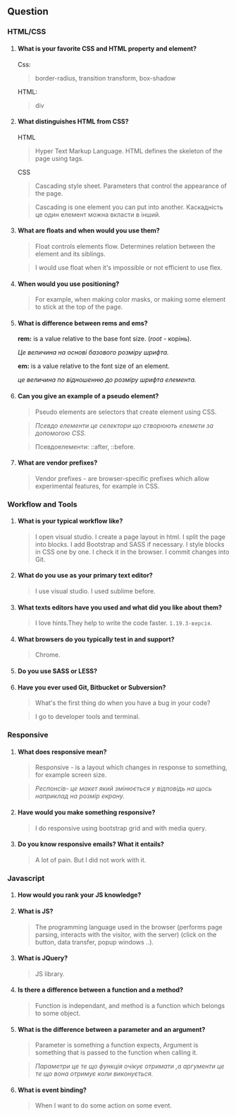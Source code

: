 ## Question

### HTML/CSS

1. #### What is your favorite CSS and HTML property and element?

    Css:
     >border-radius, transition transform, box-shadow

    HTML:
    >div

2. #### What distinguishes HTML from CSS? 

     HTML
    >Hyper Text Markup Language.
    HTML defines the skeleton of the page using tags.

     CSS
    >Cascading style sheet. Parameters that control the appearance of the page.

    >Cascading is one element you can put into another.
    >Kаскадність це один елемент можна вкласти в інший.

 3. #### What are floats and when would you use them?
 
      >Float controls elements flow.
      Determines relation between the element and its siblings.

      >I would use float when it's impossible or not efficient to use flex.

4. #### When would you use positioning?

    >For example, when making color masks, or making some element to stick at the top of the page.
 
5. #### What is difference between rems and ems? 

    **rem:** is a value relative to the base font size. (*root* - корінь).

    *Це величина на основі базового розміру шрифта.*

    **em:** is a value relative to the font size of an element.

    *це величина по відношенню до розміру шрифта елемента.*

  6. #### Can you give an example of a pseudo element? 

      >Pseudo elements are selectors that create element using CSS.

      >*Псевдо елементи це селектори що створюють елемети за допомогою CSS.*

      >Псевдоелементи:
      ::after, ::before.

  7. #### What are vendor prefixes?

      >Vendor prefixes - are browser-specific prefixes which allow experimental features, for example in CSS.


### Workflow and Tools

  1. #### What is your typical workflow like?

      >I open visual studio.
       I create a page layout in html.
        I split the page into blocks.
        I add Bootstrap and SASS if necessary.
        I style blocks in CSS one by one.
        I check it in the browser.
        I commit changes into Git.

2. #### What do you use as your primary text editor? 

      >I use visual studio.
      I used sublime before.

3. #### What texts editors have you used and what did you like about them?

    >I love hints.They help to write the code faster. `1.19.3-версія`.

4. #### What browsers do you typically test in and support?

    >Chrome.

5. ####  Do you use SASS or LESS? 

6. #### Have you ever used Git, Bitbucket or Subversion? 

    >What's the first thing do when you have a bug in your code? 
    
    >I go to developer tools and terminal.

### Responsive

 1. #### What does responsive mean? 

    >Responsive - is a layout which changes in response to something, for example screen size.
        
    >*Респонсів- це макет який змінюється у відповідь на щось наприклад на розмір екрану.*

 2. #### Have would you make something responsive?

    >I do responsive using bootstrap grid and with media query.
    

 3. #### Do you know responsive emails? What it entails? 

    >A lot of pain. But I did not work with it.

### Javascript

1. #### How would you rank your JS knowledge?

2. #### What is JS?

    >The programming language used in the browser (performs page parsing, interacts with the visitor, with the server) (click on the button, data transfer, popup windows ..).

3. #### What is JQuery?

    >JS library.

4. #### Is there a difference between a function and a method?

    >Function is independant, and method is a function which belongs to some object.

5. #### What is the difference between a parameter and an argument?

    >Parameter is something a function expects,
    Argument is something that is passed to the function when calling it.

    >*Параметри це те що функція очікує отримати ,а аргументи це те що вона отримує коли виконується.*

6. #### What is event binding?

    >When I want to do some action on  some event.
